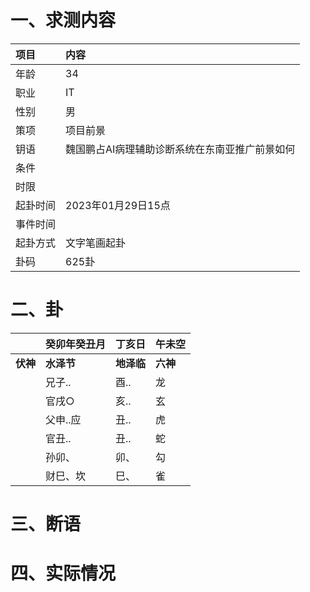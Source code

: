 # 一、求测内容
|项目|内容|
|:-|:-|
|年龄|34|
|职业|IT|
|性别|男|
|策项|项目前景|
|钥语|魏国鹏占AI病理辅助诊断系统在东南亚推广前景如何|
|条件||
|时限||
|起卦时间|2023年01月29日15点|
|事件时间||
|起卦方式|文字笔画起卦|
|卦码|625卦|

# 二、卦
||癸卯年癸丑月|丁亥日|午未空|
|:-|:-|:-|:-|
|**伏神**|**水泽节**|**地泽临**|**六神**|
||兄子..|酉..|龙|
||官戌○|亥..|玄|
||父申..应|丑..|虎|
||官丑..|丑..|蛇|
||孙卯、|卯、|勾|
||财巳、坎|巳、|雀|


# 三、断语

# 四、实际情况